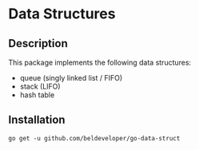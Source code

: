 # Data Structures

## Description

This package implements the following data structures:

- queue (singly linked list / FIFO)
- stack (LIFO)
- hash table

## Installation

```shell
go get -u github.com/beldeveloper/go-data-struct
```

